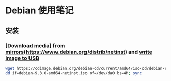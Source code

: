 # Debian 使用笔记

## 安装

### [Download media] from [mirrors](https://www.debian.org/CD/http-ftp/#mirrors)(https://www.debian.org/distrib/netinst) and [write image to USB](https://www.debian.org/CD/faq/#write-usb)
```bash
wget https://cdimage.debian.org/debian-cd/current/amd64/iso-cd/debian-9.3.0-amd64-netinst.iso
dd if=debian-9.3.0-amd64-netinst.iso of=/dev/da0 bs=4M; sync
```
